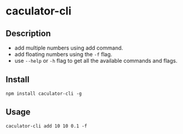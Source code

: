 # caculator-cli

## Description

- add multiple numbers using add command.
- add floating numbers using the `-f` flag.
- use `--help` or `-h` flag to get all the available commands and flags.

## Install

```shell
npm install caculator-cli -g
```

## Usage

```shell
caculator-cli add 10 10 0.1 -f
```
